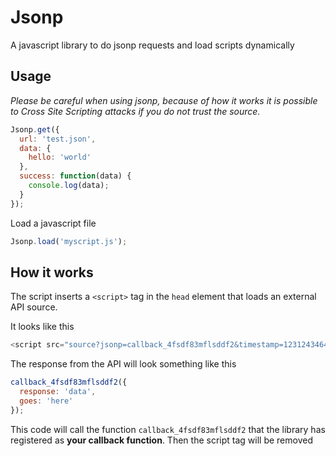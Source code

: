 Jsonp
=====

A javascript library to do jsonp requests and load scripts dynamically


## Usage
*Please be careful when using jsonp, because of how it works it is possible to Cross Site Scripting attacks if you
do not trust the source.*

```js
Jsonp.get({
  url: 'test.json',
  data: {
    hello: 'world'
  },
  success: function(data) {
    console.log(data);
  }
});
```

Load a javascript file

```js
Jsonp.load('myscript.js');
```

## How it works
The script inserts a `<script>` tag in the `head` element that loads an external API source. 

It looks like this
```js
<script src="source?jsonp=callback_4fsdf83mflsddf2&timestamp=12312434646"></script>
```

The response from the API will look something like this

```js
callback_4fsdf83mflsddf2({
  response: 'data',
  goes: 'here'
});
```

This code will call the function `callback_4fsdf83mflsddf2` that the library has registered as **your callback function**. Then the script tag will be removed
